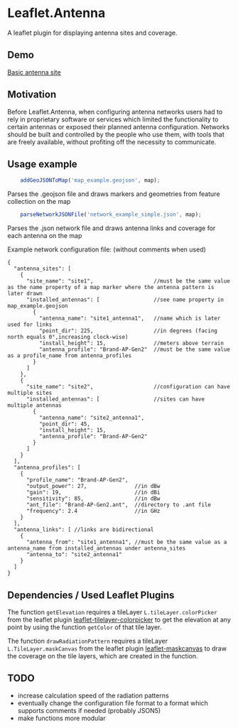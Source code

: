 # Leaflet.Antenna

A leaflet plugin for displaying antenna sites and coverage.


## Demo 

[Basic antenna site](https://lmux.github.io/Leaflet.Antenna/)

## Motivation

Before Leaflet.Antenna, when configuring antenna networks users had to rely in proprietary software or services which limited the functionality to certain antennas or exposed their planned antenna configuration. 
Networks should be built and controlled by the people who use them, with tools that are freely available, without profiting off the necessity to communicate.

## Usage example

```javascript
    addGeoJSONToMap('map_example.geojson', map);
```
Parses the .geojson file and draws markers and geometries from feature collection on the map 

```javascript
    parseNetworkJSONFile('network_example_simple.json', map);
```
Parses the .json network file and draws antenna links and coverage for each antenna on the map

Example network configuration file: (without comments when used)
```json5
{
  "antenna_sites": [
    {
      "site_name": "site1",                   //must be the same value as the name property of a map marker where the antenna pattern is later drawn 
      "installed_antennas": [                 //see name property in map_example.geojson
        {
          "antenna_name": "site1_antenna1",   //name which is later used for links
          "point_dir": 225,                   //in degrees (facing north equals 0°,increasing clock-wise)
          "install_height": 15,               //meters above terrain 
          "antenna_profile": "Brand-AP-Gen2"  //must be the same value as a profile_name from antenna_profiles 
        }
      ]
    },
    {
      "site_name": "site2",                   //configuration can have multiple sites
      "installed_antennas": [                 //sites can have multiple antennas
        {
          "antenna_name": "site2_antenna1",
          "point_dir": 45,
          "install_height": 15,
          "antenna_profile": "Brand-AP-Gen2"
        }
      ]
    }
  ],
  "antenna_profiles": [                 
    {
      "profile_name": "Brand-AP-Gen2",  
      "output_power": 27,               //in dBw
      "gain": 19,                       //in dBi
      "sensitivity": 85,                //in dBw
      "ant_file": "Brand-AP-Gen2.ant",  //directory to .ant file
      "frequency": 2.4                  //in GHz
    }
  ],
  "antenna_links": [ //links are bidirectional
    {
      "antenna_from": "site1_antenna1", //must be the same value as a antenna_name from installed_antennas under antenna_sites
      "antenna_to": "site2_antenna1"
    }
  ]
}
```
## Dependencies / Used Leaflet Plugins

 The function `getElevation` requires a tileLayer `L.tileLayer.colorPicker` from the leaflet plugin [leaflet-tilelayer-colorpicker](https://github.com/frogcat/leaflet-tilelayer-colorpicker) to get the elevation at any point by using the function `getColor` of that tile layer. 
 
The function `drawRadiationPattern` requires a tileLayer `L.TileLayer.maskCanvas` from the leaflet plugin [leaflet-maskcanvas](https://github.com/domoritz/leaflet-maskcanvas) to draw the coverage on the tile layers, which are created in the function.


## TODO
-  increase calculation speed of the radiation patterns
-  eventually change the configuration file format to a format which supports comments if needed (probably JSON5)
-  make functions more modular
